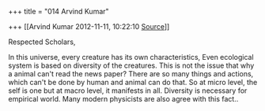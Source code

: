 +++
title = "014 Arvind Kumar"

+++
[[Arvind Kumar	2012-11-11, 10:22:10 [Source](https://groups.google.com/g/bvparishat/c/DGRVijLzoN0)]]



  
Respected Scholars,

  

  

In this universe, every creature has its own characteristics, Even ecological system is based on diversity of the creatures. This is not the issue that why a animal can't read the news paper? There are so many things and actions, which can't be done by human and animal can do that. So at micro level, the self is one but at macro level, it manifests in all. Diversity is necessary for empirical world. Many modern physicists are also agree with this fact..  
  

